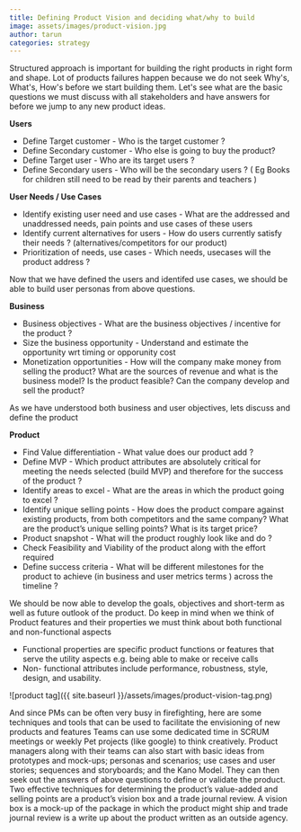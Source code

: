 ```yaml
---
title: Defining Product Vision and deciding what/why to build
image: assets/images/product-vision.jpg
author: tarun
categories: strategy
---
```


Structured approach is important for building the right products in right form and shape. Lot of products failures happen because we do not seek Why's, What's, How's before we start building them. Let's see what are the basic questions we must discuss with all stakeholders and have answers for before we jump to any new product ideas.

**Users**
* Define Target customer - Who is the target customer ?
* Define Secondary customer - Who else is going to buy the product? 
* Define Target user - Who are its target users ?
* Define Secondary users - Who will be the secondary users ?  ( Eg Books for children still need to be read by their parents and teachers )

**User Needs / Use Cases**
* Identify existing user need and use cases - What are the addressed and unaddressed needs, pain points and use cases of these users
* Identify current alternatives for users - How do users currently satisfy their needs ? (alternatives/competitors for our product)
* Prioritization of needs, use cases - Which needs, usecases will the product address ?

Now that we have defined the users and identifed use cases, we should be able to build user personas from above questions. 

**Business**
* Business objectives - What are the business objectives / incentive for the product ?
* Size the business opportunity - Understand and estimate the opportunity wrt timing or opporunity cost
* Monetization opportunities - How will the company make money from selling the product? What are the sources of revenue and what is the business model? Is the product feasible? Can the company develop and sell the product?

As we have understood both business and user objectives, lets discuss and define the product

**Product**
* Find Value differentiation - What value does our product add ?
* Define MVP - Which product attributes are absolutely critical for meeting the needs selected (build MVP) and therefore for the success of the product ?
* Identify areas to excel - What are the areas in which the product going to excel ?
* Identify unique selling points - How does the product compare against existing products, from both competitors and the same company? What are the product’s unique selling points? What is its target price?
* Product snapshot - What will the product roughly look like and do ? 
* Check Feasibility and Viability of the product along with the effort required
* Define success criteria - What will be different milestones for the product to achieve (in business and user metrics terms ) across the timeline ?

We should be now able to develop the goals, objectives and short-term as well as future outlook of the product. Do keep in mind when we think of Product features and their properties we must think about both functional and non-functional aspects
- Functional properties are specific product functions or features that serve the utility aspects e.g. being able to make or receive calls
- Non- functional attributes include performance, robustness, style, design, and usability.

![product tag]({{ site.baseurl }}/assets/images/product-vision-tag.png)

And since PMs can be often very busy in firefighting, here are some techniques and tools that can be used to facilitate the envisioning of new products and features
Teams can use some dedicated time in SCRUM meetings or weekly Pet projects (like google) to think creatively.
Product managers along with their teams can also start with basic ideas from prototypes and mock-ups; personas and scenarios; use cases and user stories; sequences and storyboards; and the Kano Model. They can then seek out the answers of above questions to define or validate the product. Two effective techniques for determining the product’s value-added and selling points are a product’s vision box and a trade journal review. A vision box is a mock-up of the package in which the product might ship and trade journal review is a write up about the product written as an outside agency.